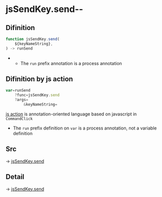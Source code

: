 # jsSendKey.send--

## Difinition

```js.js
function jsSendKey.send(
	${keyNameString},
) -> runSend
```

- - The `run` prefix annotation is a process annotation


## Difinition by js action

```js.js
var=runSend
	?func=jsSendKey.send
	?args=
		&keyNameString=
```

[js action](#) is annotation-oriented language based on javascript in `CommandClick`

- The `run` prefix definition on `var` is a process annotation, not a variable definition

## Src

-> [jsSendKey.send](https://github.com/puutaro/CommandClick/blob/master/app/src/main/java/com/puutaro/commandclick/fragment_lib/terminal_fragment/js_interface/JsSendKey.kt#L41)

## Detail

-> [jsSendKey.send](https://github.com/puutaro/CommandClick/blob/master/md/developer/js_interface/details/JsSendKey/send.md)
